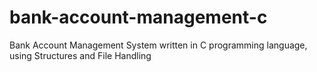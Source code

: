 # bank-account-management-c

Bank Account Management System written in C programming language, using Structures and File Handling

